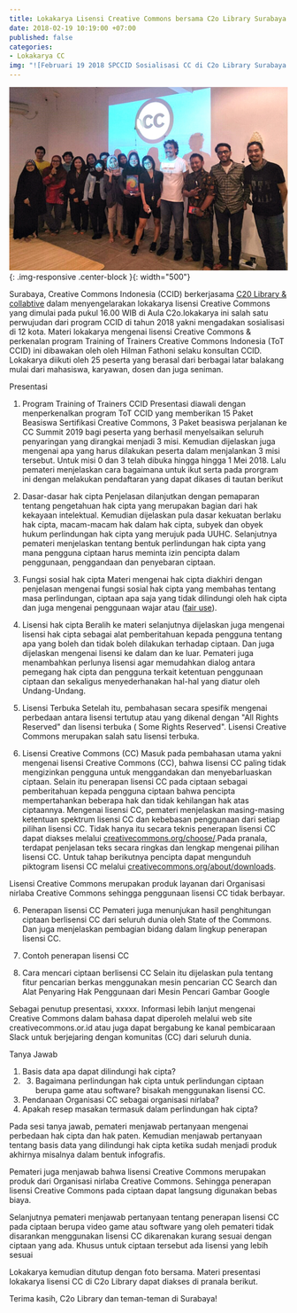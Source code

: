 ```yaml
---
title: Lokakarya Lisensi Creative Commons bersama C2o Library Surabaya
date: 2018-02-19 10:19:00 +07:00
published: false
categories:
- Lokakarya CC
img: "![Februari 19 2018 SPCCID Sosialisasi CC di C2o Library Surabaya.jpeg]"
---
```


![Februari 19 2018 SPCCID Sosialisasi CC di C2o Library Surabaya.jpeg](/uploads/Februari%2019%202018%20SPCCID%20Sosialisasi%20CC%20di%20C2o%20Library%20Surabaya.jpeg){: .img-responsive .center-block }{: width="500"}

Surabaya, Creative Commons Indonesia (CCID) berkerjasama  [C20 Library & collabtive](http://c2o-library.net) dalam menyengelarakan lokakarya lisensi Creative Commons yang dimulai pada pukul 16.00 WIB di Aula C2o.lokakarya ini salah satu perwujudan dari program CCID di tahun 2018 yakni mengadakan sosialisasi di 12 kota. Materi lokakarya mengenai lisensi Creative Commons & perkenalan program Training of Trainers Creative Commons Indonesia (ToT CCID) ini dibawakan oleh oleh Hilman Fathoni selaku konsultan CCID. Lokakarya diikuti oleh 25 peserta yang berasal dari berbagai latar balakang mulai dari mahasiswa, karyawan, dosen dan juga seniman. 

Presentasi

1. Program Training of Trainers CCID
Presentasi diawali dengan menperkenalkan program ToT CCID yang memberikan 15 Paket Beasiswa Sertifikasi Creative Commons, 3 Paket beasiswa perjalanan ke CC Summit 2019 bagi peserta yang berhasil menyelsaikan seluruh penyaringan yang dirangkai menjadi 3 misi. Kemudian dijelaskan juga mengenai apa yang harus dilakukan peserta dalam menjalankan 3 misi tersebut. Untuk misi 0 dan 3 telah dibuka hingga hingga 1 Mei 2018. Lalu pemateri menjelaskan cara bagaimana untuk ikut serta pada prorgram ini dengan melakukan pendaftaran yang dapat dikases di tautan berikut[](http://bit.do/CCID-ToT) 

2. Dasar-dasar hak cipta
Penjelasan dilanjutkan dengan pemaparan tentang pengetahuan hak cipta yang merupakan bagian dari hak kekayaan intelektual. Kemudian dijelaskan pula dasar kekuatan berlaku hak cipta, macam-macam hak dalam hak cipta, subyek dan obyek hukum perlindungan hak cipta yang merujuk pada UUHC. Selanjutnya pemateri menjelaskan tentang bentuk perlindungan hak cipta yang mana pengguna ciptaan harus meminta izin pencipta dalam penggunaan, penggandaan dan penyebaran ciptaan. 

3. Fungsi sosial hak cipta
Materi mengenai hak cipta diakhiri dengan penjelasan mengenai fungsi sosial hak cipta yang membahas tentang masa perlindungan, ciptaan apa saja yang tidak dilindungi oleh hak cipta dan juga mengenai  penggunaan wajar atau ([fair use](http://creativecommons.or.id/2016/08/tanya-jawab-sobat-ccid-2-agustus-2016/)).

4. Lisensi hak cipta
Beralih ke materi selanjutnya dijelaskan juga mengenai lisensi hak cipta sebagai alat pemberitahuan kepada pengguna tentang apa yang boleh dan tidak boleh dilakukan terhadap ciptaan. Dan juga dijelaskan mengenai lisensi ke dalam dan ke luar. Pemateri juga menambahkan perlunya lisensi agar memudahkan dialog antara pemegang hak cipta dan pengguna terkait ketentuan penggunaan ciptaan dan sekaligus menyederhanakan hal-hal yang diatur oleh Undang-Undang.

5. Lisensi Terbuka
Setelah itu, pembahasan secara spesifik mengenai perbedaan antara lisensi tertutup atau yang dikenal dengan "All Rights Reserved" dan  lisensi terbuka ( Some Rights Reserved". Lisensi Creative Commons merupakan salah satu lisensi terbuka. 


6. Lisensi Creative Commons (CC)
Masuk pada pembahasan utama yakni mengenai lisensi Creative Commons (CC), bahwa lisensi CC paling tidak mengizinkan pengguna untuk menggandakan dan menyebarluaskan ciptaan. Selain itu penerapan lisensi CC pada ciptaan sebagai pemberitahuan kepada pengguna ciptaan bahwa pencipta mempertahankan beberapa hak dan tidak kehilangan hak atas ciptaannya. Mengenai lisensi CC, pemateri menjelaskan masing-masing ketentuan spektrum lisensi CC dan kebebasan penggunaan dari setiap pilihan lisensi CC. Tidak hanya itu secara teknis penerapan lisensi CC dapat diakses melalui [creativecommons.org/choose/](http://creativecommons.org/choose/).Pada pranala, terdapat penjelasan teks secara ringkas dan lengkap mengenai pilihan lisensi CC. Untuk tahap berikutnya pencipta dapat mengunduh piktogram lisensi CC melalui [creativecommons.org/about/downloads](http://creativecommons.org/about/downloads).

Lisensi Creative Commons merupakan produk layanan dari Organisasi nirlaba Creative Commons sehingga penggunaan lisensi CC tidak berbayar.

6. Penerapan lisensi CC
Pemateri juga menunjukan hasil penghitungan ciptaan berlisensi CC dari seluruh dunia oleh State of the Commons. Dan juga menjelaskan pembagian bidang dalam lingkup penerapan lisensi CC. 

7. Contoh penerapan lisensi CC

8. Cara mencari ciptaan berlisensi CC
Selain itu dijelaskan pula tentang fitur pencarian berkas menggunakan mesin pencarian CC Search dan Alat Penyaring Hak Penggunaan dari Mesin Pencari Gambar Google

Sebagai penutup presentasi, xxxxx. Informasi lebih lanjut mengenai Creative Commons dalam bahasa dapat diperoleh melalui web site creativecommons.or.id atau juga dapat  bergabung ke kanal pembicaraan Slack untuk berjejaring dengan komunitas (CC) dari seluruh dunia.

Tanya Jawab
1.  Basis data apa dapat dilindungi hak cipta?
2.  3. Bagaimana perlindungan hak cipta untuk perlindungan ciptaan berupa game atau software? bisakah menggunakan lisensi CC.
4. Pendanaan Organisasi CC sebagai organisasi nirlaba?
5. Apakah resep masakan termasuk dalam perlindungan hak cipta?

Pada sesi tanya jawab, pemateri menjawab pertanyaan mengenai perbedaan hak cipta dan hak paten. Kemudian menjawab pertanyaan tentang basis data yang dilindungi hak cipta ketika sudah menjadi produk akhirnya misalnya dalam bentuk infografis.

Pemateri juga menjawab bahwa lisensi Creative Commons merupakan produk dari Organisasi nirlaba Creative Commons. Sehingga penerapan lisensi Creative Commons pada ciptaan dapat langsung digunakan bebas biaya.

Selanjutnya pemateri menjawab pertanyaan tentang penerapan lisensi CC pada ciptaan berupa video game atau software yang oleh pemateri tidak disarankan menggunakan lisensi CC dikarenakan kurang sesuai dengan ciptaan yang ada. Khusus untuk ciptaan tersebut ada lisensi yang lebih sesuai

Lokakarya kemudian ditutup dengan foto bersama. Materi presentasi lokakarya lisensi CC di C2o Library dapat diakses di pranala berikut.


Terima kasih, C2o Library dan teman-teman di Surabaya!



